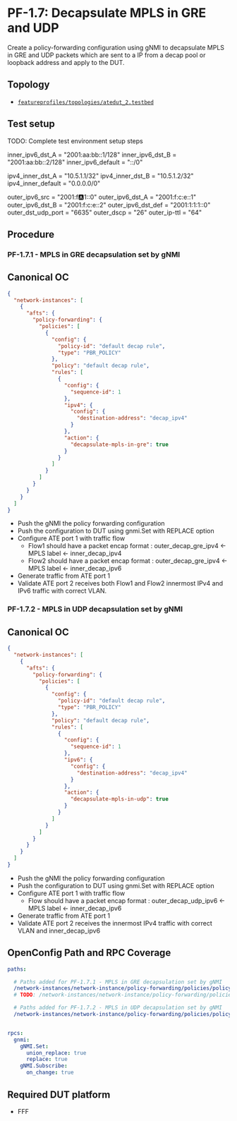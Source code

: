 # PF-1.7: Decapsulate MPLS in GRE and UDP

Create a policy-forwarding configuration using gNMI to decapsulate MPLS
in GRE and UDP packets which are sent to a IP from a decap pool or loopback address and apply to
the DUT.

## Topology

* [`featureprofiles/topologies/atedut_2.testbed`](https://github.com/openconfig/featureprofiles/blob/main/topologies/atedut_2.testbed)

## Test setup

TODO: Complete test environment setup steps

inner_ipv6_dst_A = "2001:aa:bb::1/128"
inner_ipv6_dst_B = "2001:aa:bb::2/128"
inner_ipv6_default = "::/0"

ipv4_inner_dst_A = "10.5.1.1/32"
ipv4_inner_dst_B = "10.5.1.2/32"
ipv4_inner_default = "0.0.0.0/0"

outer_ipv6_src =      "2001:f:a:1::0"
outer_ipv6_dst_A =    "2001:f:c:e::1"
outer_ipv6_dst_B =    "2001:f:c:e::2"
outer_ipv6_dst_def =  "2001:1:1:1::0"
outer_dst_udp_port =  "6635"
outer_dscp =          "26"
outer_ip-ttl =        "64"

## Procedure

### PF-1.7.1 - MPLS in GRE decapsulation set by gNMI

## Canonical OC

```json
{
  "network-instances": [
    {
      "afts": {
        "policy-forwarding": {
          "policies": [
            {
              "config": {
                "policy-id": "default decap rule",
                "type": "PBR_POLICY"
              },
              "policy": "default decap rule",
              "rules": [
                {
                  "config": {
                    "sequence-id": 1
                  },
                  "ipv4": {
                    "config": {
                      "destination-address": "decap_ipv4"
                    }
                  },
                  "action": {
                    "decapsulate-mpls-in-gre": true
                  }
                }
              ]
            }
          ]
        }
      }
    }
  ]
}
```
* Push the gNMI the policy forwarding configuration
* Push the configuration to DUT using gnmi.Set with REPLACE option
* Configure ATE port 1 with traffic flow
  * Flow1 should have a packet encap format : outer_decap_gre_ipv4 <- MPLS label <- inner_decap_ipv4
  * Flow2 should have a packet encap format : outer_decap_gre_ipv4 <- MPLS label <- inner_decap_ipv6
* Generate traffic from ATE port 1
* Validate ATE port 2 receives both Flow1 and Flow2 innermost IPv4 and IPv6 traffic with correct VLAN.

### PF-1.7.2 - MPLS in UDP decapsulation set by gNMI

## Canonical OC

```json
{
  "network-instances": [
    {
      "afts": {
        "policy-forwarding": {
          "policies": [
            {
              "config": {
                "policy-id": "default decap rule",
                "type": "PBR_POLICY"
              },
              "policy": "default decap rule",
              "rules": [
                {
                  "config": {
                    "sequence-id": 1
                  },
                  "ipv6": {
                    "config": {
                      "destination-address": "decap_ipv4"
                    }
                  },
                  "action": {
                    "decapsulate-mpls-in-udp": true
                  }
                }
              ]
            }
          ]
        }
      }
    }
  ]
}
```
* Push the gNMI the policy forwarding configuration
* Push the configuration to DUT using gnmi.Set with REPLACE option
* Configure ATE port 1 with traffic flow
  * Flow should have a packet encap format : outer_decap_udp_ipv6 <- MPLS label <- inner_decap_ipv6
* Generate traffic from ATE port 1
* Validate ATE port 2 receives the innermost IPv4 traffic with correct VLAN and inner_decap_ipv6

## OpenConfig Path and RPC Coverage

```yaml
paths:

  # Paths added for PF-1.7.1 - MPLS in GRE decapsulation set by gNMI
  /network-instances/network-instance/policy-forwarding/policies/policy/rules/rule/ipv6/config/destination-address:
  # TODO: /network-instances/network-instance/policy-forwarding/policies/policy/rules/rule/action/config/decapsulate-mpls-in-gre:

  # Paths added for PF-1.7.2 - MPLS in UDP decapsulation set by gNMI
  /network-instances/network-instance/policy-forwarding/policies/policy/rules/rule/action/config/decapsulate-mpls-in-udp:


rpcs:
  gnmi:
    gNMI.Set:
      union_replace: true
      replace: true
    gNMI.Subscribe:
      on_change: true

```

## Required DUT platform

* FFF
